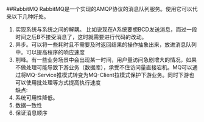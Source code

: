 ##RabbitMQ
RabbitMQ是一个实现的AMQP协议的消息队列服务。使用它可以代来以下几种好处。   
1. 实现系统与系统之间的解耦。
	比如说现在A系统要想BCD发送消息，而过一段时间之后B不接受消息了，这时就需要进行代码的改动。  
2. 异步。可以将一些耗时且不需要及时返回结果的操作抽象出来，放进消息队列中。可以提高程序的响应速度  
3. 削峰。有一些业务场景中会出现某一时间，用户量访问急剧增大的情况，如果不做处理可能导致下游业务（数据库），承受不住访问量直接宕机。MQ可以通过将MQ-Service推模式转变为MQ-Client拉模式保护下游业务。同时下游也可以使用批处理等方式提高执行速度  
缺点:  
1. 系统可用性降低。  
2. 数据一致性  
3. 保证消息顺序
